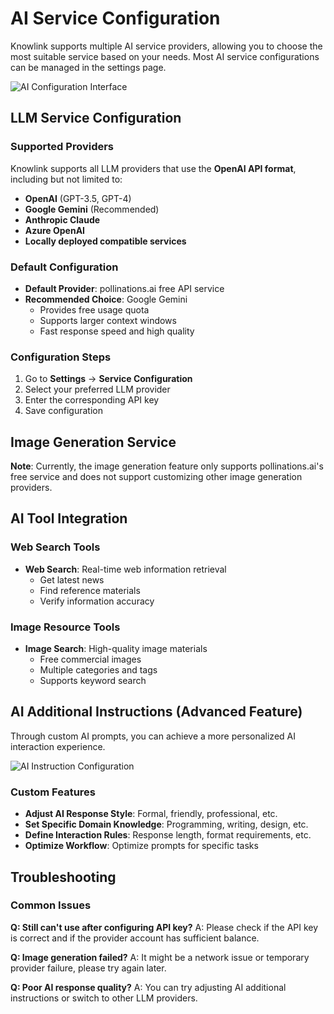 # AI Service Configuration

Knowlink supports multiple AI service providers, allowing you to choose the most suitable service based on your needs. Most AI service configurations can be managed in the settings page.

![AI Configuration Interface](/ai_configs.png)

## LLM Service Configuration

### Supported Providers

Knowlink supports all LLM providers that use the **OpenAI API format**, including but not limited to:

- **OpenAI** (GPT-3.5, GPT-4)
- **Google Gemini** (Recommended)
- **Anthropic Claude**
- **Azure OpenAI**
- **Locally deployed compatible services**

### Default Configuration

- **Default Provider**: pollinations.ai free API service
- **Recommended Choice**: Google Gemini
  - Provides free usage quota
  - Supports larger context windows
  - Fast response speed and high quality

### Configuration Steps

1. Go to **Settings** → **Service Configuration**
2. Select your preferred LLM provider
3. Enter the corresponding API key
4. Save configuration

## Image Generation Service

**Note**: Currently, the image generation feature only supports pollinations.ai's free service and does not support customizing other image generation providers.

## AI Tool Integration

### Web Search Tools

- **Web Search**: Real-time web information retrieval
  - Get latest news
  - Find reference materials
  - Verify information accuracy

### Image Resource Tools

- **Image Search**: High-quality image materials
  - Free commercial images
  - Multiple categories and tags
  - Supports keyword search

## AI Additional Instructions (Advanced Feature)

Through custom AI prompts, you can achieve a more personalized AI interaction experience.

![AI Instruction Configuration](/ai_instructions.png)

### Custom Features

- **Adjust AI Response Style**: Formal, friendly, professional, etc.
- **Set Specific Domain Knowledge**: Programming, writing, design, etc.
- **Define Interaction Rules**: Response length, format requirements, etc.
- **Optimize Workflow**: Optimize prompts for specific tasks

## Troubleshooting

### Common Issues

**Q: Still can't use after configuring API key?**
A: Please check if the API key is correct and if the provider account has sufficient balance.

**Q: Image generation failed?**
A: It might be a network issue or temporary provider failure, please try again later.

**Q: Poor AI response quality?**
A: You can try adjusting AI additional instructions or switch to other LLM providers.
